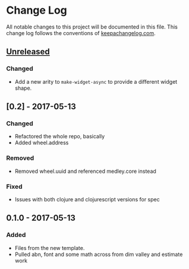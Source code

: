 # Change Log
All notable changes to this project will be documented in this file. This change log follows the conventions of [keepachangelog.com](http://keepachangelog.com/).

## [Unreleased]
### Changed
- Add a new arity to `make-widget-async` to provide a different widget shape.

## [0.2] - 2017-05-13
### Changed
- Refactored the whole repo, basically
- Added wheel.address

### Removed
- Removed wheel.uuid and referenced medley.core instead

### Fixed
- Issues with both clojure and clojurescript versions for spec

## 0.1.0 - 2017-05-13
### Added
- Files from the new template.
- Pulled abn, font and some math across from dim valley and estimate work

[Unreleased]: https://github.com/thedavidmeister/wheel/compare/0.1.1...HEAD
